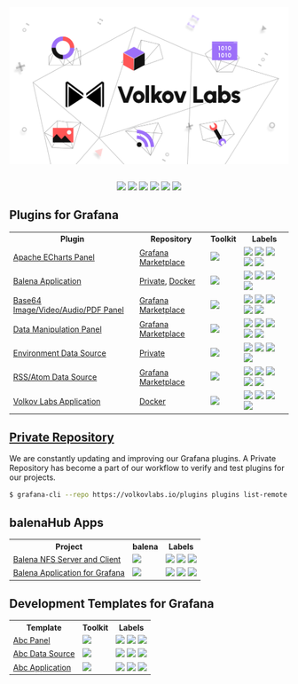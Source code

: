 <div align="center"><a href='https://volkovlabs.io'><img style="display: block;" src="https://github.com/VolkovLabs/.github/raw/main/volkovlabs.png"></a></div>

<br/>

<p align="center"><a href="https://volkovlabs.io" target="_blank"><img src="https://img.shields.io/badge/-Web-blueviolet?style=for-the-badge&logo=webpack"></a> <a href="https://volkovlabs.com" target="_blank"><img src="https://img.shields.io/badge/-Blog-orange?style=for-the-badge&logo=medium"></a> <a href="https://www.youtube.com/channel/UCQadniwbukI6ZmTN2oTTb-g" target="_blank"><img src="https://img.shields.io/badge/-Youtube-red?style=for-the-badge&logo=youtube"></a> <a href="https://live.volkovlabs.io" target="_blank"><img src="https://img.shields.io/badge/-Live%20Server-gray?style=for-the-badge&logo=codeforces"></a>  <a href="https://www.linkedin.com/company/volkovlabs" target="_blank"><img src="https://img.shields.io/badge/-LinkedIn-blue?style=for-the-badge&logo=linkedin"></a> <a href="https://twitter.com/volkovlabs" target="_blank"><img src="https://img.shields.io/badge/-Twitter-9cf?style=for-the-badge&logo=twitter"></a></p>

## Plugins for Grafana

<table style='width:100%'>
<tr>
<th>Plugin</th>
<th>Repository</th>
<th>Toolkit</th>
<th>Labels</th>
</tr>
<tr>
<td><a href='https://github.com/volkovlabs/volkovlabs-echarts-panel'>Apache ECharts Panel</a></td>
<td><a href='https://grafana.com/grafana/plugins/volkovlabs-echarts-panel/'>Grafana Marketplace</a></td>
<td><img src='https://img.shields.io/badge/-9.1.4-gray?logo=grafana'></td>
<td><img src='https://img.shields.io/github/v/release/volkovlabs/volkovlabs-echarts-panel.svg'> <img src='https://img.shields.io/github/stars/volkovlabs/volkovlabs-echarts-panel.svg?style=social&label=Star&maxAge=3600'> <img src='https://codecov.io/gh/VolkovLabs/volkovlabs-echarts-panel/branch/main/graph/badge.svg'> <a href='https://grafana.com/grafana/plugins/volkovlabs-echarts-panel'><img src='https://img.shields.io/badge/dynamic/json?color=9cf&label=downloads&query=%24.downloads&url=https%3A%2F%2Fgrafana.com%2Fapi%2Fplugins%2Fvolkovlabs-echarts-panel'></a> <a href='https://youtube.com/playlist?list=PLPow72ygztmQHGWFqksEf3LebUfhqBfFu'><img src='https://img.shields.io/badge/-Playlist-red?logo=youtube'></a>
</td>
</tr>
<tr>
<td><a href='https://github.com/volkovlabs/volkovlabs-balena-app'>Balena Application</a></td>
  <td><a href='https://volkovlabs.io/plugins/volkovlabs-balena-app/'>Private</a>, <a href='https://github.com/orgs/VolkovLabs/packages/container/package/balena-app'>Docker</a></td>
<td><img src='https://img.shields.io/badge/-9.1.4-gray?logo=grafana'></td>
<td><img src='https://img.shields.io/github/v/release/volkovlabs/volkovlabs-balena-app.svg'> <img src='https://img.shields.io/github/stars/volkovlabs/volkovlabs-balena-app.svg?style=social&label=Star&maxAge=3600'> <img src='https://codecov.io/gh/VolkovLabs/volkovlabs-balena-app/branch/main/graph/badge.svg'> <a href='https://youtube.com/playlist?list=PLPow72ygztmRdzBPeQ16cwM7ZvPbXfyHv'><img src='https://img.shields.io/badge/-Playlist-red?logo=youtube'></a></td>
</tr>
<tr>
<td><a href='https://github.com/volkovlabs/volkovlabs-image-panel'>Base64 Image/Video/Audio/PDF Panel</a></td>
<td><a href='https://grafana.com/grafana/plugins/volkovlabs-image-panel/'>Grafana Marketplace</a></td>
<td><img src='https://img.shields.io/badge/-9.1.4-gray?logo=grafana'></td>
<td><img src='https://img.shields.io/github/v/release/volkovlabs/volkovlabs-image-panel.svg'> <img src='https://img.shields.io/github/stars/volkovlabs/volkovlabs-image-panel.svg?style=social&label=Star&maxAge=3600'> <img src='https://codecov.io/gh/volkovlabs/volkovlabs-image-panel/branch/main/graph/badge.svg'> <a href='https://grafana.com/grafana/plugins/volkovlabs-image-panel'><img src='https://img.shields.io/badge/dynamic/json?color=9cf&label=downloads&query=%24.downloads&url=https%3A%2F%2Fgrafana.com%2Fapi%2Fplugins%2Fvolkovlabs-image-panel'></a> <a href='https://youtube.com/playlist?list=PLPow72ygztmQjZ19D7wKHc_6VG3dCjkwo'><img src='https://img.shields.io/badge/-Playlist-red?logo=youtube'></a></td>
</tr>
<tr>
<td><a href='https://github.com/volkovlabs/volkovlabs-form-panel'>Data Manipulation Panel</a></td>
<td><a href='https://grafana.com/grafana/plugins/volkovlabs-form-panel/'>Grafana Marketplace</a></td>
<td><img src='https://img.shields.io/badge/-9.1.4-gray?logo=grafana'></td>
<td><img src='https://img.shields.io/github/v/release/volkovlabs/volkovlabs-form-panel.svg'> <img src='https://img.shields.io/github/stars/volkovlabs/volkovlabs-form-panel.svg?style=social&label=Star&maxAge=3600'> <img src='https://codecov.io/gh/VolkovLabs/volkovlabs-form-panel/branch/main/graph/badge.svg'> <a href='https://grafana.com/grafana/plugins/volkovlabs-form-panel'><img src='https://img.shields.io/badge/dynamic/json?color=9cf&label=downloads&query=%24.downloads&url=https%3A%2F%2Fgrafana.com%2Fapi%2Fplugins%2Fvolkovlabs-form-panel'></a> <a href='https://youtube.com/playlist?list=PLPow72ygztmRXSNBxyw0sFnnvNRY_CsSA'><img src='https://img.shields.io/badge/-Playlist-red?logo=youtube'></a></td>
</tr>
<tr>
<td><a href='https://github.com/volkovlabs/volkovlabs-env-datasource'>Environment Data Source</a></td>
<td><a href='https://volkovlabs.io/plugins/volkovlabs-env-datasource/'>Private</a></td>
<td><img src='https://img.shields.io/badge/-9.1.4-gray?logo=grafana'></td>
<td><img src='https://img.shields.io/github/v/release/volkovlabs/volkovlabs-env-datasource.svg'> <img src='https://img.shields.io/github/stars/volkovlabs/volkovlabs-env-datasource.svg?style=social&label=Star&maxAge=3600'> <img src='https://codecov.io/gh/VolkovLabs/volkovlabs-env-datasource/branch/main/graph/badge.svg'> <a href='https://youtube.com/playlist?list=PLPow72ygztmRCTyV2W5ghK2_5jLLsyGLc'><img src='https://img.shields.io/badge/-Playlist-red?logo=youtube'></a></td>
</tr>
<tr>
<td><a href='https://github.com/volkovlabs/volkovlabs-rss-datasource'>RSS/Atom Data Source</a></td>
<td><a href='https://grafana.com/grafana/plugins/volkovlabs-rss-datasource/'>Grafana Marketplace</a></td>
<td><img src='https://img.shields.io/badge/-9.1.4-gray?logo=grafana'></td>
<td><img src='https://img.shields.io/github/v/release/volkovlabs/volkovlabs-rss-datasource.svg'> <img src='https://img.shields.io/github/stars/volkovlabs/volkovlabs-rss-datasource.svg?style=social&label=Star&maxAge=3600'> <img src='https://codecov.io/gh/VolkovLabs/volkovlabs-rss-datasource/branch/main/graph/badge.svg'> <a href='https://grafana.com/grafana/plugins/volkovlabs-rss-datasource'><img src='https://img.shields.io/badge/dynamic/json?color=9cf&label=downloads&query=%24.downloads&url=https%3A%2F%2Fgrafana.com%2Fapi%2Fplugins%2Fvolkovlabs-rss-datasource'></a> <a href='https://youtube.com/playlist?list=PLPow72ygztmSGfvGdXriFE-LVuS4Glg7w'><img src='https://img.shields.io/badge/-Playlist-red?logo=youtube'></a></td>
</tr>
<tr>
<td><a href='https://github.com/volkovlabs/volkovlabs-app'>Volkov Labs Application</a></td>
<td><a href='https://github.com/orgs/VolkovLabs/packages/container/package/app'>Docker</a></td>
<td><img src='https://img.shields.io/badge/-9.1.4-gray?logo=grafana'></td>
<td><img src='https://img.shields.io/github/v/release/volkovlabs/volkovlabs-app.svg'> <img src='https://img.shields.io/github/stars/volkovlabs/volkovlabs-app.svg?style=social&label=Star&maxAge=3600'> <img src='https://codecov.io/gh/VolkovLabs/volkovlabs-app/branch/main/graph/badge.svg'> <a href='https://youtube.com/playlist?list=PLPow72ygztmTm_zY_PYqJtRYpMPpZglYC'><img src='https://img.shields.io/badge/-Playlist-red?logo=youtube'></a></td>
</tr>
</table>

## [Private Repository](https://volkovlabs.io/plugins/)

We are constantly updating and improving our Grafana plugins. A Private Repository has become a part of our workflow to verify and test plugins for our projects.

```bash
$ grafana-cli --repo https://volkovlabs.io/plugins plugins list-remote
```

## balenaHub Apps

<table style='width:100%'>
<tr>
<th>Project</th>
<th>balena</th>
<th>Labels</th>
</tr>
<tr>
<td><a href='https://github.com/VolkovLabs/balena-nfs'>Balena NFS Server and Client</a></td>
<td><a href='https://dashboard.balena-cloud.com/deploy?repoUrl=https://github.com/volkovlabs/balena-nfs'><img height="32px" src='https://balena.io/deploy.svg'></a></td>
<td><img src='https://img.shields.io/github/v/release/volkovlabs/balena-nfs.svg'> <img src='https://img.shields.io/github/stars/volkovlabs/balena-nfs.svg?style=social&label=Star&maxAge=3600'> <a href='https://youtu.be/_kyNSLeAT84'><img src='https://img.shields.io/badge/-Video-red?logo=youtube'></a></td>
</tr>
<tr>
<td><a href='https://github.com/VolkovLabs/volkovlabs-balena-app'>Balena Application for Grafana</a></td>
<td><a href='https://dashboard.balena-cloud.com/deploy?repoUrl=https://github.com/volkovlabs/volkovlabs-balena-app'><img height="32px" src='https://balena.io/deploy.svg'></a></td>
<td><img src='https://img.shields.io/github/v/release/volkovlabs/volkovlabs-balena-app.svg'> <img src='https://img.shields.io/github/stars/volkovlabs/volkovlabs-balena-app.svg?style=social&label=Star&maxAge=3600'> <a href='https://youtu.be/5NfrVdOX0s8'><img src='https://img.shields.io/badge/-Video-red?logo=youtube'></a></td>
</tr>
</table>

## Development Templates for Grafana

<table style='width:100%'>
<tr>
<th>Template</th>
<th>Toolkit</th>
<th>Labels</th>
</tr>
<tr>
<td><a href='https://github.com/volkovlabs/volkovlabs-abc-panel'>Abc Panel</a></td>
<td><img src='https://img.shields.io/badge/-9.0.0-gray?logo=grafana'></td>
<td><img src='https://img.shields.io/github/v/release/volkovlabs/volkovlabs-abc-panel.svg'> <img src='https://img.shields.io/github/stars/volkovlabs/volkovlabs-abc-panel.svg?style=social&label=Star&maxAge=3600'> <img src='https://codecov.io/gh/volkovlabs/volkovlabs-abc-panel/branch/main/graph/badge.svg'></td>
</tr>
<tr>
<td><a href='https://github.com/volkovlabs/volkovlabs-abc-datasource'>Abc Data Source</a></td>
<td><img src='https://img.shields.io/badge/-9.0.0-gray?logo=grafana'></td>
<td><img src='https://img.shields.io/github/v/release/volkovlabs/volkovlabs-abc-datasource.svg'> <img src='https://img.shields.io/github/stars/volkovlabs/volkovlabs-abc-datasource.svg?style=social&label=Star&maxAge=3600'> <img src='https://codecov.io/gh/volkovlabs/volkovlabs-abc-datasource/branch/main/graph/badge.svg'></td>
</tr>
<tr>
<td><a href='https://github.com/volkovlabs/volkovlabs-abc-app'>Abc Application</a></td>
<td><img src='https://img.shields.io/badge/-9.0.0-gray?logo=grafana'></td>
<td><img src='https://img.shields.io/github/v/release/volkovlabs/volkovlabs-abc-app.svg'> <img src='https://img.shields.io/github/stars/volkovlabs/volkovlabs-abc-app.svg?style=social&label=Star&maxAge=3600'> <img src='https://codecov.io/gh/volkovlabs/volkovlabs-abc-app/branch/main/graph/badge.svg'></td>
</tr>
</table>
